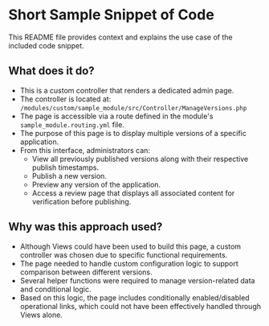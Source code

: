 # Short Sample Snippet of Code

This README file provides context and explains the use case of the included code snippet.


## What does it do?

- This is a custom controller that renders a dedicated admin page.
- The controller is located at: `/modules/custom/sample_module/src/Controller/ManageVersions.php`
- The page is accessible via a route defined in the module's `sample_module.routing.yml` file.
- The purpose of this page is to display multiple versions of a specific application.
- From this interface, administrators can:
  - View all previously published versions along with their respective publish timestamps.
  - Publish a new version.
  - Preview any version of the application.
  - Access a review page that displays all associated content for verification before publishing.

## Why was this approach used?

- Although Views could have been used to build this page, a custom controller was chosen due to specific functional requirements.
- The page needed to handle custom configuration logic to support comparison between different versions.
- Several helper functions were required to manage version-related data and conditional logic.
- Based on this logic, the page includes conditionally enabled/disabled operational links, which could not have been effectively handled through Views alone.
